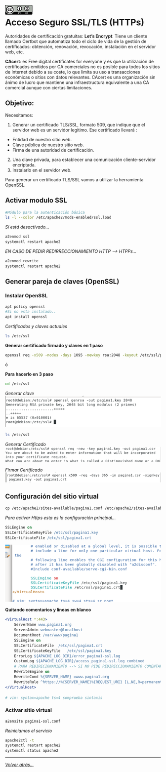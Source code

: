<img src="/imagenes/MI-LICENCIA88x31.png" style="float: left; margin-right: 10px;" />

# Acceso Seguro SSL/TLS (HTTPs)

Autoridades de certificación gratuitas:
**Let’s Encrypt**: Tiene un cliente  llamado Certbot que automatiza todo el ciclo de vida de la gestión de certificados: obtención, renovación, revocación, instalación en el servidor web, etc.

**CAcert**: es Free digital certificates for everyone y es que la utilización de certificados emitidos por CA comerciales no es posible para todos los sitios de Internet debido a su coste, lo que limita su uso a transacciones económicas o sitios con datos relevantes. CAcert es una organización sin ánimo de lucro que mantiene una infraestructura equivalente a una CA comercial aunque con ciertas limitaciones.

## Objetivo:

Necesitamos:
1. Generar un certificado TLS/SSL, formato 509, que indique que el servidor web es un servidor legítimo.
Ese certificado llevará :
- Entidad de nuestro sitio web.
- Clave pública de nuestro sitio web.
- Firma de una autoridad de certificación.

2. Una clave privada, para establecer una comunicación cliente-servidor encriptada.
3. Instalarlo en el servidor web.

Para generar un certificado TLS/SSL vamos a utilizar la herramienta OpenSSL.

## Activar modulo SSL

```bash
#Módulo para la autenticación básica
ls -l --color /etc/apache2/mods-enabled/ssl.load
```

*Sí está desactivado...*

```bash
a2enmod ssl
systemctl restart apache2 
```

*EN CASO DE PEDIR REDIRRECCIONAMIENTO HTTP --> HTPPs...*

```bash
a2enmod rewrite
systemctl restart apache2 
```

## Generar pareja de claves (OpenSSL)

### Instalar OpenSSL

```bash
apt policy openssl
#Si no esta instalado..
apt install openssl
```

*Certificados y claves actuales*
```bash
ls /etc/ssl
```

**Generar certificado firmado y claves en 1 paso**

```bash
openssl req -x509 -nodes -days 1095 -newkey rsa:2048 -keyout /etc/ssl/pagina1.key -out /etc/ssl/pagina1.crt
```
ó

**Para hacerlo en 3 paso**

```bash
cd /etc/ssl
```

*Generar clave*
![crearUsuarios](../../imagenes/apache2/https0.jpg)

```bash
ls /etc/ssl
```

*Generar Certificado*
![crearUsuarios](../../imagenes/apache2/https1.jpg)

*Firmar Certificado*
![crearUsuarios](../../imagenes/apache2/https4.jpg)

## Configuración del sitio virtual

```apache
cp /etc/apache2/sites-available/pagina1.conf /etc/apache2/sites-available/pagina1-ssl.conf
```

*Para activar Https esta es la configuración principal...*

```apache
SSLEngine on
SSLCertificateKeyFile /etc/ssl/pagina1.key
SSLCertificateFile /etc/ssl/pagina1.crt
```

![crearUsuarios](../../imagenes/apache2/opcionesHttps.jpg)

**Quitando comentarios y lineas en blanco**

```apache
<VirtualHost *:443>
	ServerName www.pagina1.org
	ServerAdmin webmaster@localhost
	DocumentRoot /var/www/pagina1
	SSLEngine on
	SSLCertificateFile	/etc/ssl/pagina1.crt
	SSLCertificateKeyFile	/etc/ssl/pagina1.key
	ErrorLog ${APACHE_LOG_DIR}/error_pagina1-ssl.log
	CustomLog ${APACHE_LOG_DIR}/access_pagina1-ssl.log combined
	# PARA REDIRECIONAMIENTO --> SI NO PIDE REDIRECCIONAMIENTO COMENTAR
	RewriteEngine on
	RewriteCond %{SERVER_NAME} =www.pagina1.org
	RewriteRule ^https://%{SERVER_NAME}%{REQUEST_URI} [L,NE,R=permanent]
</VirtualHost>

# vim: syntax=apache ts=4 somprueba sintaxis
```

### Activar sitio virtual

```bash
a2ensite pagina1-ssl.conf
```

*Reiniciamos el servicio*

```bash
apache2ctl -t
systemctl restart apache2 
systemctl status apache2 
```

__________________________
*[Volver atrás...](/README.md)*